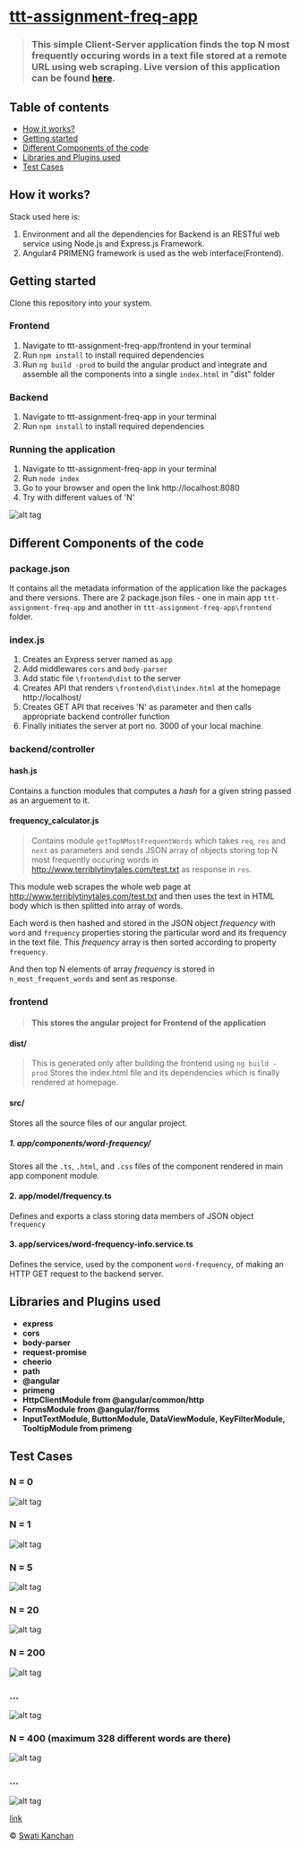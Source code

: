 # [ttt-assignment-freq-app](https://ttt-swati-kanchan.herokuapp.com/)

> ### This simple Client-Server application finds the top N most frequently occuring words in a text file stored at a remote URL using web scraping. Live version of this application can be found [here](https://ttt-swati-kanchan.herokuapp.com/).

## Table of contents

- [How it works?](#how-it-works)
- [Getting started](#getting-started)
- [Different Components of the code](#different-components-of-the-code)
- [Libraries and Plugins used](#libraries-and-plugins-used)
- [Test Cases](#test-cases)

## How it works?

Stack used here is:
1. Environment and all the dependencies for Backend is an RESTful web service using Node.js and Express.js Framework.
2. Angular4 PRIMENG framework is used as the web interface(Frontend).

## Getting started

Clone this repository into your system.

### Frontend

1. Navigate to ttt-assignment-freq-app/frontend in your terminal
2. Run `npm install` to install required dependencies
3. Run `ng build -prod` to build the angular product and integrate and assemble all the components into a single `index.html` in "dist" folder

### Backend

1. Navigate to ttt-assignment-freq-app in your terminal
2. Run `npm install` to install required dependencies

### Running the application

1. Navigate to ttt-assignment-freq-app in your terminal
2. Run `node index`
3. Go to your browser and open the link http://localhost:8080
4. Try with different values of 'N'

![alt tag](https://github.com/Swati707/ttt-assignment-freq-app/blob/master/App%20Screenshots/Homepage.PNG?raw=true)

## Different Components of the code

### package.json
It contains all the metadata information of the application like the packages and there versions. There are 2 package.json files - one in main app `ttt-assignment-freq-app` and another in `ttt-assignment-freq-app\frontend` folder.

### index.js
1. Creates an Express server named as `app`
2. Add middlewares `cors` and `body-parser`
3. Add static file `\frontend\dist` to the server
4. Creates API that renders `\frontend\dist\index.html` at the homepage http://localhost/
5. Creates GET API that receives 'N' as parameter and then calls appropriate backend controller function
6. Finally initiates the server at port no. 3000 of your local machine.

### backend/controller

#### hash.js
Contains a function modules that computes a *hash* for a given string passed as an arguement to it.
#### frequency_calculator.js

> Contains module `getTopNMostFrequentWords` which takes `req`, `res` and `next` as parameters and sends JSON array of objects storing top N most frequently occuring words in http://www.terriblytinytales.com/test.txt as response in `res`. 

This module web scrapes the whole web page at http://www.terriblytinytales.com/test.txt and then uses the text in HTML body which is then splitted into array of words. 

Each word is then hashed and stored in the JSON object *frequency* with `word` and `frequency` properties storing the particular word and its frequency in the text file. This *frequency* array is then sorted according to property `frequency`.

And then top N elements of array *frequency* is stored in `n_most_frequent_words` and sent as response.

### frontend

> #### This stores the angular project for Frontend of the application

#### dist/
> This is generated only after building the frontend using `ng build -prod`
Stores the index.html file and its dependencies which is finally rendered at homepage.
#### src/
Stores all the source files of our angular project.

##### 1. app/components/word-frequency/
Stores all the `.ts`, `.html`, and `.css` files of the component rendered in main app component module.
#### 2. app/model/frequency.ts
Defines and exports a class storing data members of JSON object `frequency`
#### 3. app/services/word-frequency-info.service.ts
Defines the service, used by the component `word-frequency`, of making an HTTP GET request to the backend server.

## Libraries and Plugins used

- **express**
- **cors**
- **body-parser**
- **request-promise**
- **cheerio**
- **path**
- **@angular**
- **primeng**
- **HttpClientModule from @angular/common/http**
- **FormsModule from @angular/forms**
- **InputTextModule, ButtonModule, DataViewModule, KeyFilterModule, TooltipModule from primeng**

## Test Cases

### N = 0
![alt tag](https://github.com/Swati707/ttt-assignment-freq-app/blob/master/App%20Screenshots/n_is_0.PNG?raw=true)

### N = 1
![alt tag](https://github.com/Swati707/ttt-assignment-freq-app/blob/master/App%20Screenshots/n_is_1.PNG?raw=true)

### N = 5
![alt tag](https://github.com/Swati707/ttt-assignment-freq-app/blob/master/App%20Screenshots/n_is_5.PNG?raw=true)

### N = 20
![alt tag](https://github.com/Swati707/ttt-assignment-freq-app/blob/master/App%20Screenshots/n_is_20.PNG?raw=true)

### N = 200
![alt tag](https://github.com/Swati707/ttt-assignment-freq-app/blob/master/App%20Screenshots/n_is_200_start.PNG?raw=true)
### ...
![alt tag](https://github.com/Swati707/ttt-assignment-freq-app/blob/master/App%20Screenshots/n_is_200_end.PNG?raw=true)

### N = 400 (maximum 328 different words are there)
![alt tag](https://github.com/Swati707/ttt-assignment-freq-app/blob/master/App%20Screenshots/n_is_400_start.PNG?raw=true)
### ...
![alt tag](https://github.com/Swati707/ttt-assignment-freq-app/blob/master/App%20Screenshots/n_is_400_end.PNG?raw=true)

[link](https://ttt-swati-kanchan.herokuapp.com/)

© [Swati Kanchan](https://github.com/Swati707)
